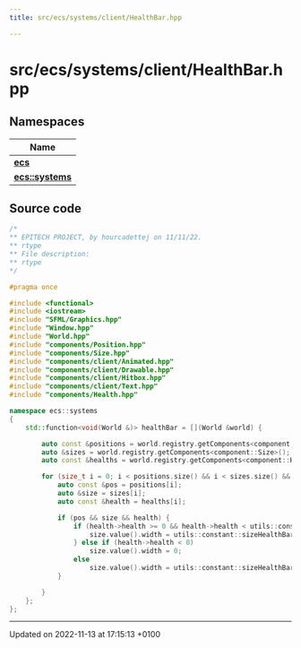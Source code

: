 ```yaml
---
title: src/ecs/systems/client/HealthBar.hpp

---
```


# src/ecs/systems/client/HealthBar.hpp



## Namespaces

| Name           |
| -------------- |
| **[ecs](Namespaces/namespaceecs.md)**  |
| **[ecs::systems](Namespaces/namespaceecs_1_1systems.md)**  |




## Source code

```cpp
/*
** EPITECH PROJECT, by hourcadettej on 11/11/22.
** rtype
** File description:
** rtype
*/

#pragma once

#include <functional>
#include <iostream>
#include "SFML/Graphics.hpp"
#include "Window.hpp"
#include "World.hpp"
#include "components/Position.hpp"
#include "components/Size.hpp"
#include "components/client/Animated.hpp"
#include "components/client/Drawable.hpp"
#include "components/client/Hitbox.hpp"
#include "components/client/Text.hpp"
#include "components/Health.hpp"

namespace ecs::systems
{
    std::function<void(World &)> healthBar = [](World &world) {

        auto const &positions = world.registry.getComponents<component::Position>();
        auto &sizes = world.registry.getComponents<component::Size>();
        auto const &healths = world.registry.getComponents<component::Health>();

        for (size_t i = 0; i < positions.size() && i < sizes.size() && i < healths.size(); i++) {
            auto const &pos = positions[i];
            auto &size = sizes[i];
            auto const &health = healths[i];

            if (pos && size && health) {
                if (health->health >= 0 && health->health < utils::constant::maxPlayerHealth) {
                    size.value().width = utils::constant::sizeHealthBar * health->health / 100;
                } else if (health->health < 0)
                    size.value().width = 0;
                else
                    size.value().width = utils::constant::sizeHealthBar;
            }

        }
    };
};
```


-------------------------------

Updated on 2022-11-13 at 17:15:13 +0100

